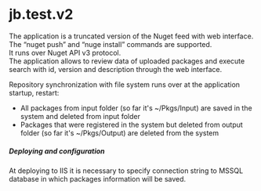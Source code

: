 # jb.test.v2
The application is a truncated version of the Nuget feed with web interface.  
The “nuget push” and “nuge install” commands are supported.    
It runs over Nuget API v3 protocol.  
The application allows to review data of uploaded packages and execute search with id, version and description through the web interface.    

Repository synchronization with file system runs over at the application startup, restart:   
* All packages from input folder (so far it's ~/Pkgs/Input) are saved in the system and deleted from input folder  
* Packages that were registered in the system but deleted from output folder (so far it's ~/Pkgs/Output) are deleted from the system  

##### Deploying and configuration
At deploying to IIS it is necessary to specify connection string to MSSQL database in which packages information will be saved.  
